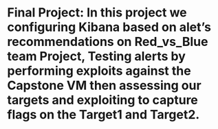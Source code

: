 # Final Project: In this project we configuring Kibana based on alet’s recommendations on Red_vs_Blue team Project, Testing alerts by performing exploits against the Capstone VM then assessing our targets and exploiting to capture flags on the Target1 and Target2.
